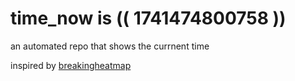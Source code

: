 # time_now is (( 1741474800758 ))

an automated repo that shows the currnent time

inspired by [breakingheatmap](https://github.com/breakingheatmap/breakingheatmap)